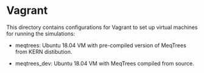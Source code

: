 # Vagrant

This directory contains configurations for Vagrant to set up virtual
machines for running the simulations:

* meqtrees: Ubuntu 18.04 VM with pre-compiled version of MeqTrees from
  KERN distibution.

* meqtrees_dev: Ubuntu 18.04 VM with MeqTrees compiled from source.
